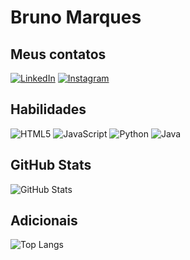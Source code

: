 # Bruno Marques

## Meus contatos
[![LinkedIn](https://img.shields.io/badge/LinkedIn-000?style=for-the-badge&logo=linkedin&logoColor=0E76A8)](https://www.linkedin.com/in/bruno-marques-49032326a/)
[![Instagram](https://img.shields.io/badge/Instagram-000?style=for-the-badge&logo=instagram)](https://www.instagram.com/brunomarquessv/)
## Habilidades
![HTML5](https://img.shields.io/badge/HTML5-000?style=for-the-badge&logo=html5)
![JavaScript](https://img.shields.io/badge/JavaScript-000?style=for-the-badge&logo=javascript)
![Python](https://img.shields.io/badge/Python-000?style=for-the-badge&logo=python)
![Java](https://img.shields.io/badge/Java-000?style=for-the-badge&logo=java)


## GitHub Stats
![GitHub Stats](https://github-readme-stats.vercel.app/api?username=brunomarquessv&theme=transparent&bg_color=000&border_color=30A3DC&show_icons=true&icon_color=30A3DC&title_color=E94D5F&text_color=FFF)

## Adicionais
![Top Langs](https://github-readme-stats-git-masterrstaa-rickstaa.vercel.app/api/top-langs/?username=brunomarquessv&layout=compact&bg_color=000&border_color=30A3DC&title_color=E94D5F&text_color=FFF)
